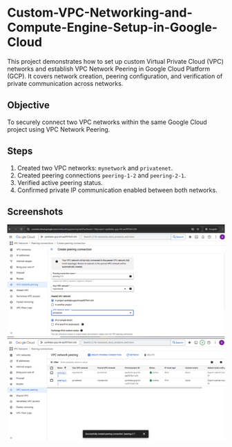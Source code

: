 # Custom-VPC-Networking-and-Compute-Engine-Setup-in-Google-Cloud
This project demonstrates how to set up custom Virtual Private Cloud (VPC) networks and establish VPC Network Peering in Google Cloud Platform (GCP). It covers network creation, peering configuration, and verification of private communication across networks.


## Objective
To securely connect two VPC networks within the same Google Cloud project using VPC Network Peering.

## Steps
1. Created two VPC networks: `mynetwork` and `privatenet`.
2. Created peering connections `peering-1-2` and `peering-2-1`.
3. Verified active peering status.
4. Confirmed private IP communication enabled between both networks.



## Screenshots
![VPC Creation](images/VPC.png)
![VPC Network Peering](images/VPC-network-peering.png)
